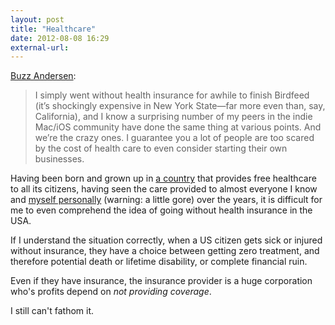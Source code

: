 ```yaml
---
layout: post
title: "Healthcare"
date: 2012-08-08 16:29
external-url: 
---
```


[Buzz Andersen](http://log.scifihifi.com/post/26127441140/i-still-know-scientists-programmers-designers):

> I simply went without health insurance for awhile to finish Birdfeed (it’s shockingly expensive in New York State—far more even than, say, California), and I know a surprising number of my peers in the indie Mac/iOS community have done the same thing at various points. And we’re the crazy ones. I guarantee you a lot of people are too scared by the cost of health care to even consider starting their own businesses.

Having been born and grown up in [a country](http://en.wikipedia.org/wiki/Australia) that provides free healthcare to all its citizens, having seen the care provided to almost everyone I know and [myself personally](http://valhallaisland.com/blog/2009/141205452/) (warning: a little gore) over the years, it is difficult for me to even comprehend the idea of going without health insurance in the USA.

If I understand the situation correctly, when a US citizen gets sick or injured without insurance, they have a choice between getting zero treatment, and therefore potential death or lifetime disability, or complete financial ruin.

Even if they have insurance, the insurance provider is a huge corporation who's profits depend on *not providing coverage*.

I still can't fathom it.